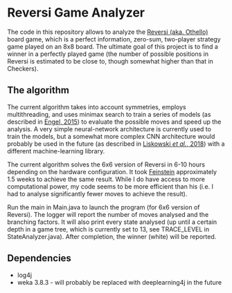 # Reversi Game Analyzer
The code in this repository allows to analyze the [Reversi (aka. Othello)](https://en.wikipedia.org/wiki/Reversi) 
board game, which is a perfect information, zero-sum, two-player strategy game played on an 8x8 board. 
The ultimate goal of this project is to find a winner in a perfectly played game (the number of possible positions 
in Reversi is estimated to be close to, though somewhat higher than that in Checkers). 

## The algorithm 

The current algorithm takes into account symmetries, employs multithreading, and uses minimax search to train a series
of models (as described in [Engel, 2015](https://www.cs.umd.edu/sites/default/files/scholarly_papers/Engel.pdf)) to 
evaluate the possible moves and speed up the analysis. A very simple neural-network architecture is currently used to 
train the models, but a somewhat more complex CNN architecture would probably be used in the future (as described in 
[Liskowski *et al.*, 2018](https://arxiv.org/pdf/1711.06583.pdf)) with a different machine-learning library.

The current algorithm solves the 6x6 version of Reversi in 6-10 hours depending on the hardware configuration. It took
[Feinstein](https://www.ics.uci.edu/~eppstein/cgt/othello.html) approximately 1.5 weeks to achieve the same result. 
While I do have access to more computational power, my code seems to be more efficient than his (i.e. I had to analyse
significantly fewer moves to achieve the result). 

Run the main in Main.java to launch the program (for 6x6 version of Reversi). The logger will report the number of
moves analysed and the branching factors. It will also print every state analysed (up
until a certain depth in a game tree, which is currently set to 13, see TRACE_LEVEL in 
StateAnalyzer.java). After completion, the winner (white) will be reported.

## Dependencies

- log4j
- weka 3.8.3 - will probably be replaced with deeplearning4j in the future
